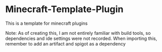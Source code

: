 # Minecraft-Template-Plugin
This is a template for minecraft plugins

Note: As of creating this, I am not entirely familiar with build tools, so dependencies and ide settings were not recorded. When importing this, remember to add an artifact and spigot as a dependency
